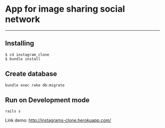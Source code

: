 # App for image sharing social network
---

## Installing

```
$ cd instagram_clone
$ bundle install
```

## Create database

```
bundle exec rake db:migrate
```

## Run on Development mode

```
rails s
```

Link demo: http://instagrams-clone.herokuapp.com/
